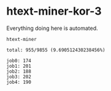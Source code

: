 # htext-miner-kor-3

Everything doing here is automated.

```
htext-miner

total: 955/9855 (9.690512430238456%)

job0: 174
job1: 201
job2: 188
job3: 202
job4: 190
```